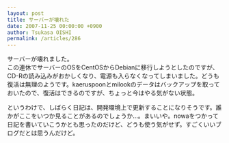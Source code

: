 ```yaml
---
layout: post
title: サーバーが壊れた
date: 2007-11-25 00:00:00 +0900
author: Tsukasa OISHI
permalink: /articles/286
---
```



サーバーが壊れました。  
この連休でサーバーのOSをCentOSからDebianに移行しようとしたのですが、CD-Rの読み込みがおかしくなり、電源も入らなくなってしまいました。どうも復活は無理のようです。kaeruspoonとmilookのデータはバックアップを取っておいたので、復活はできるのですが、ちょっと今はやる気がない状態。  

というわけで、しばらく日記は、開発環境上で更新することになりそうです。誰かがここをいつか見ることがあるのでしょうか…。まいいや。nowaをつかって日記を書いていこうかとも思ったのだけど、どうも使う気がせず。すごくいいブログだとは思うんだけど。  

